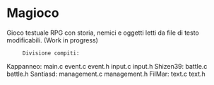 # Magioco
Gioco testuale RPG con storia, nemici e oggetti letti da file di testo modificabili. (Work in progress)

         Divisione compiti:
Kappanneo: main.c event.c event.h input.c input.h
Shizen39: battle.c battle.h
Santiasd: management.c management.h
FilMar: text.c text.h

